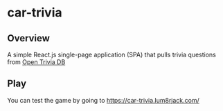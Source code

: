 # car-trivia

## Overview
A simple React.js single-page application (SPA) that pulls trivia questions from [Open Trivia DB](https://opentdb.com/)

## Play
You can test the game by going to https://car-trivia.lum8rjack.com/

